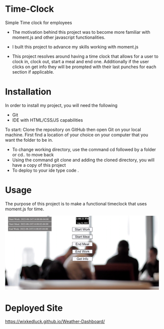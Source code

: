 # Time-Clock
Simple Time clock for employees

- The motivation behind this project was to become more familiar with moment.js and other javascript functionalities. 
 
- I built this project to advance my skills working with moment.js 

- This project resolves around having a time clock that allows for a user to clock in, clock out, start a meal and end one. Additionally if the user clicks on get info they will be prompted with their last punches for each section if applicable. 


# Installation
In order to install my project, you will need the following

- Git
- IDE with HTML/CSS/JS capabilities 

To start: 
Clone the repository on GitHub then open Git on your local machine. First find a location of your choice on your computer that you want the folder to be in.
- To change working directory, use the command cd followed by a folder or cd.. to move back  
- Using the command git clone and adding the cloned directory, you will have a copy of this project
- To deploy to your ide type code . 

# Usage 
The purpose of this project is to make a functional timeclock that uses moment.js for time. 

![Challange6-WeatherAPI](./Assets/Images/timeclock.PNG)

# Deployed Site 
https://wixkedluck.github.io/Weather-Dashboard/



